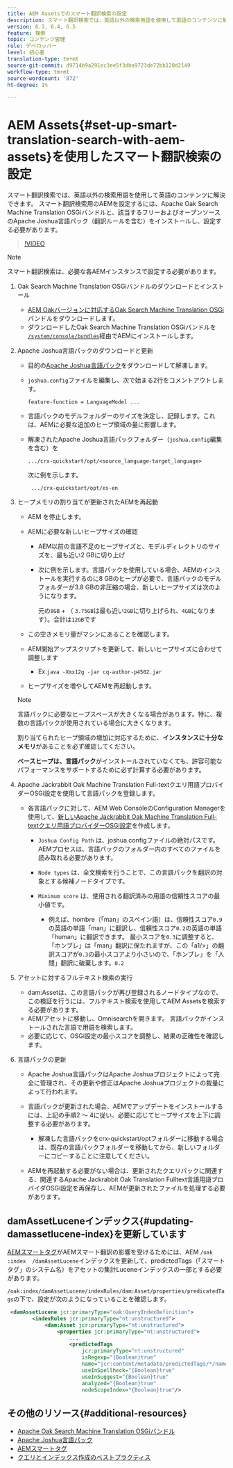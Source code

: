 ```yaml
---
title: AEM Assetsでのスマート翻訳検索の設定
description: スマート翻訳検索では、英語以外の検索用語を使用して英語のコンテンツに解決できます。 スマート翻訳検索用のAEMを設定するには、Apache Oak Search Machine Translation OSGiバンドルと、該当するフリーおよびオープンソースのApache Joshua言語パック（翻訳ルールを含む）をインストールし、設定する必要があります。
version: 6.3, 6.4, 6.5
feature: 検索
topic: コンテンツ管理
role: デベロッパー
level: 初心者
translation-type: tm+mt
source-git-commit: d9714b9a291ec3ee5f3dba9723de72bb120d2149
workflow-type: tm+mt
source-wordcount: '872'
ht-degree: 1%

---
```



# AEM Assets{#set-up-smart-translation-search-with-aem-assets}を使用したスマート翻訳検索の設定

スマート翻訳検索では、英語以外の検索用語を使用して英語のコンテンツに解決できます。 スマート翻訳検索用のAEMを設定するには、Apache Oak Search Machine Translation OSGiバンドルと、該当するフリーおよびオープンソースのApache Joshua言語パック（翻訳ルールを含む）をインストールし、設定する必要があります。

>[!VIDEO](https://video.tv.adobe.com/v/21291/?quality=9&learn=on)

>[!NOTE]
>
>スマート翻訳検索は、必要な各AEMインスタンスで設定する必要があります。

1. Oak Search Machine Translation OSGiバンドルのダウンロードとインストール
   * [AEM Oakバージョンに対応するOak Search Machine Translation OSGi](https://search.maven.org/#search%7Cgav%7C1%7Cg%3A%22org.apache.jackrabbit%22%20AND%20a%3A%22oak-search-mt%22) バンドルをダウンロードします。
   * ダウンロードしたOak Search Machine Translation OSGiバンドルを[ `/system/console/bundles`](http://localhost:4502/system/console/bundles)経由でAEMにインストールします。

2. Apache Joshua言語パックのダウンロードと更新
   * 目的の[Apache Joshua言語パック](https://cwiki.apache.org/confluence/display/JOSHUA/Language+Packs)をダウンロードして解凍します。
   * `joshua.config`ファイルを編集し、次で始まる2行をコメントアウトします。

      ```
      feature-function = LanguageModel ...
      ```

   * 言語パックのモデルフォルダーのサイズを決定し、記録します。これは、AEMに必要な追加のヒープ領域の量に影響します。
   * 解凍されたApache Joshua言語パックフォルダー（`joshua.config`編集を含む）を

      ```
      .../crx-quickstart/opt/<source_language-target_language>
      ```

      次に例を示します。

      ```
       .../crx-quickstart/opt/es-en
      ```

3. ヒープメモリの割り当てが更新されたAEMを再起動
   * AEM を停止します。
   * AEMに必要な新しいヒープサイズの確認

      * AEM以前の言語不足のヒープサイズと、モデルディレクトリのサイズを、最も近い2 GBに切り上げ
      * 次に例を示します。言語パックを使用している場合、AEMのインストールを実行するのに8 GBのヒープが必要で、言語パックのモデルフォルダーが3.8 GBの非圧縮の場合、新しいヒープサイズは次のようになります。

         元の`8GB` + （ `3.75GB`は最も近い`2GB`に切り上げられ、`4GB`になります）。合計は`12GB`です
   * この空きメモリ量がマシンにあることを確認します。
   * AEM開始アップスクリプトを更新して、新しいヒープサイズに合わせて調整します

      * Ex.`java -Xmx12g -jar cq-author-p4502.jar`
   * ヒープサイズを増やしてAEMを再起動します。

   >[!NOTE]
   >
   >言語パックに必要なヒープスペースが大きくなる場合があります。特に、複数の言語パックが使用されている場合に大きくなります。
   >
   >
   >割り当てられたヒープ領域の増加に対応するために、**インスタンスに十分なメモリ**&#x200B;があることを必ず確認してください。
   >
   >
   >**ベースヒープは、言語パック**&#x200B;がインストールされていなくても、許容可能なパフォーマンスをサポートするために必ず計算する必要があります。

4. Apache Jackrabbit Oak Machine Translation Full-textクエリ用語プロバイダーOSGi設定を使用して言語パックを登録します。

   * 各言語パックに対して、AEM Web ConsoleのConfiguration Managerを使用して、[新しいApache Jackrabbit Oak Machine Translation Full-textクエリ用語プロバイダーOSGi設定](http://localhost:4502/system/console/configMgr/org.apache.jackrabbit.oak.plugins.index.mt.MTFulltextQueryTermsProviderFactory)を作成します。

      * `Joshua Config Path` は、joshua.configファイルの絶対パスです。AEMプロセスは、言語パックのフォルダー内のすべてのファイルを読み取れる必要があります。
      * `Node types` は、全文検索を行うことで、この言語パックを翻訳の対象とする候補ノードタイプです。
      * `Minimum score` は、使用される翻訳済みの用語の信頼性スコアの最小値です。

         * 例えば、hombre（「man」のスペイン語）は、信頼性スコア`0.9`の英語の単語「man」に翻訳し、信頼性スコア`0.2`の英語の単語「human」に翻訳できます。 最小スコアを`0.3`に調整すると、「ホンブレ」は「man」翻訳に保たれますが、この「a1/>」の翻訳スコアが`0.3`の最小スコアより小さいので、「ホンブレ」を「人間」翻訳に破棄します。`0.2`

5. アセットに対するフルテキスト検索の実行
   * dam:Assetは、この言語パックが再び登録されるノードタイプなので、この検証を行うには、フルテキスト検索を使用してAEM Assetsを検索する必要があります。
   * AEM/アセットに移動し、Omnisearchを開きます。 言語パックがインストールされた言語で用語を検索します。
   * 必要に応じて、OSGi設定の最小スコアを調整し、結果の正確性を確認します。

6. 言語パックの更新
   * Apache Joshua言語パックはApache Joshuaプロジェクトによって完全に管理され、その更新や修正はApache Joshuaプロジェクトの裁量によって行われます。
   * 言語パックが更新された場合、AEMでアップデートをインストールするには、上記の手順2 ～ 4に従い、必要に応じてヒープサイズを上下に調整する必要があります。

      * 解凍した言語パックをcrx-quickstart/optフォルダーに移動する場合は、既存の言語パックフォルダーを移動してから、新しいフォルダーにコピーすることに注意してください。
   * AEMを再起動する必要がない場合は、更新されたクエリパックに関連する、関連するApache Jackrabbit Oak Translation Fulltext言語用語プロバイダOSGi設定を再保存し、AEMが更新されたファイルを処理する必要があります。


## damAssetLuceneインデックス{#updating-damassetlucene-index}を更新しています

[AEMスマートタグ](https://helpx.adobe.com/experience-manager/6-3/assets/using/touch-ui-smart-tags.html)がAEMスマート翻訳の影響を受けるためには、AEM `/oak   :index  /damAssetLucene`インデックスを更新して、predictedTags（「スマートタグ」のシステム名）をアセットの集計Luceneインデックスの一部とする必要があります。

`/oak:index/damAssetLucene/indexRules/dam:Asset/properties/predicatedTags`の下で、設定が次のようになっていることを確認します。

```xml
 <damAssetLucene jcr:primaryType="oak:QueryIndexDefinition">
        <indexRules jcr:primaryType="nt:unstructured">
            <dam:Asset jcr:primaryType="nt:unstructured">
                <properties jcr:primaryType="nt:unstructured">
                    ...
                    <predictedTags
                        jcr:primaryType="nt:unstructured"
                        isRegexp="{Boolean}true"
                        name="jcr:content/metadata/predictedTags/*/name"
                        useInSpellheck="{Boolean}true"
                        useInSuggest="{Boolean}true"
                        analyzed="{Boolean}true"
                        nodeScopeIndex="{Boolean}true"/>
```

## その他のリソース{#additional-resources}

* [Apache Oak Search Machine Translation OSGiバンドル](https://search.maven.org/#search%7Cgav%7C1%7Cg%3A%22org.apache.jackrabbit%22%20AND%20a%3A%22oak-search-mt%22)
* [Apache Joshua言語パック](https://cwiki.apache.org/confluence/display/JOSHUA/Language+Packs)
* [AEMスマートタグ](https://helpx.adobe.com/experience-manager/6-3/assets/using/touch-ui-smart-tags.html)
* [クエリとインデックス作成のベストプラクティス](https://helpx.adobe.com/experience-manager/6-5/sites/deploying/using/best-practices-for-queries-and-indexing.html)